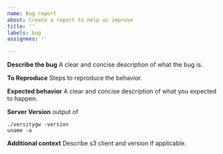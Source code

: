```yaml
---
name: Bug report
about: Create a report to help us improve
title: ''
labels: bug
assignees: ''

---
```


**Describe the bug**
A clear and concise description of what the bug is.

**To Reproduce**
Steps to reproduce the behavior.

**Expected behavior**
A clear and concise description of what you expected to happen.

**Server Version**
 output of
```
./versitygw -version
uname -a
```

**Additional context**
Describe s3 client and version if applicable.
